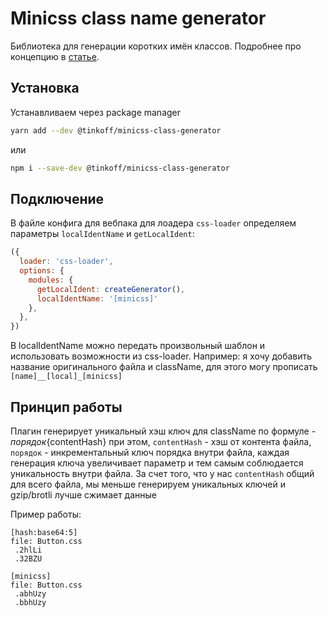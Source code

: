 # Minicss class name generator

Библиотека для генерации коротких имён классов. Подробнее про концепцию в [статье](https://dev.to/denisx/reduce-bundle-size-via-one-letter-css-classname-hash-strategy-10g6).

## Установка
Устанавливаем через package manager
```bash
yarn add --dev @tinkoff/minicss-class-generator
```
или
```bash
npm i --save-dev @tinkoff/minicss-class-generator
```

## Подключение
В файле конфига для вебпака для лоадера `css-loader` определяем параметры `localIdentName` и `getLocalIdent`:

```js
({
  loader: 'css-loader',
  options: {
    modules: {
      getLocalIdent: createGenerator(),
      localIdentName: '[minicss]'
    },
  },
})
```

В localIdentName можно передать произвольный шаблон и использовать возможности из css-loader. Например: я хочу добавить название оригинального файла и className, для этого могу прописать `[name]__[local]_[minicss]`

## Принцип работы

Плагин генерирует уникальный хэш ключ для className по формуле - ${порядок}${contentHash} при этом, `contentHash` - хэш от контента файла, `порядок` - инкрементальный ключ порядка внутри файла, каждая генерация ключа увеличивает параметр и тем самым соблюдается уникальность внутри файла. За счет того, что у нас `contentHash` общий для всего файла, мы меньше генерируем уникальных ключей и gzip/brotli лучше сжимает данные

Пример работы:
```
[hash:base64:5]
file: Button.css
 .2hlLi
 .32BZU
```

```
[minicss]
file: Button.css
 .abhUzy
 .bbhUzy
```
